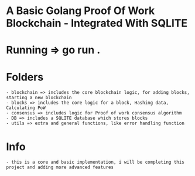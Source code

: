 # A Basic Golang Proof Of Work Blockchain - Integrated With SQLITE

# Running => go run .

# Folders  
    - blockchain => includes the core blockchain logic, for adding blocks, starting a new blockchain
    - blocks => includes the core logic for a block, Hashing data, Calculating PoW
    - consensus => includes logic for Proof of work consensus algorithm
    - DB => includes a SQLITE database which stores blocks
    - utils => extra and general functions, like error handling function

# Info
    - this is a core and basic implementation, i will be completing this project and adding more advanced features